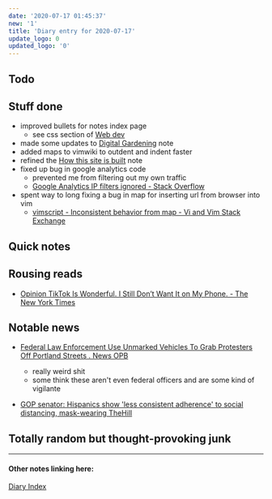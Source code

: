```yaml
---
date: '2020-07-17 01:45:37'
new: '1'
title: 'Diary entry for 2020-07-17'
update_logo: 0
updated_logo: '0'
---
```

## Todo

## Stuff done
* improved bullets for notes index page
  * see css section of [Web dev](/Web-dev)
* made some updates to [Digital Gardening](/Digital-Gardening) note
* added maps to vimwiki to outdent and indent faster
* refined the [How this site is built](/How-this-site-is-built) note
* fixed up bug in google analytics code
  * prevented me from filtering out my own traffic
  * [Google Analytics IP filters ignored - Stack Overflow](https://stackoverflow.com/questions/62959023/google-analytics-ip-filters-ignored/62959602#62959602)
* spent way to long fixing a bug in map for inserting url from browser into vim
  * [vimscript - Inconsistent behavior from map - Vi and Vim Stack Exchange](https://vi.stackexchange.com/questions/26531/inconsistent-behavior-from-map)

## Quick notes

## Rousing reads
* [Opinion  TikTok Is Wonderful. I Still Don’t Want It on My Phone. - The New York Times](https://www.nytimes.com/2020/07/17/opinion/tiktok-ban-china.html?action=click&module=Opinion&pgtype=Homepage)

## Notable news
* [Federal Law Enforcement Use Unmarked Vehicles To Grab Protesters Off Portland Streets . News  OPB](https://www.opb.org/news/article/federal-law-enforcement-unmarked-vehicles-portland-protesters/)
  * really weird shit
  * some think these aren't even federal officers and are some kind of
    vigilante






* [GOP senator: Hispanics show 'less consistent adherence' to social distancing, mask-wearing  TheHill](https://thehill.com/latino/507678-gop-senator-hispanics-show-less-consistent-adherence-to-social-distancing-mask-wearing)



## Totally random but thought-provoking junk

---
#### Other notes linking here:

[Diary Index](/diary)
